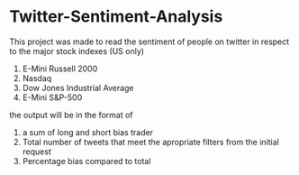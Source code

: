 # Twitter-Sentiment-Analysis

This project was made to read the sentiment of people on twitter in respect to the major stock indexes (US only)
1. E-Mini Russell 2000
2. Nasdaq
3. Dow Jones Industrial Average
4. E-Mini S&P-500

the output will be in the format of 

1. a sum of long and short bias trader
2. Total number of tweets that meet the apropriate filters from the initial request
3. Percentage bias compared to total

